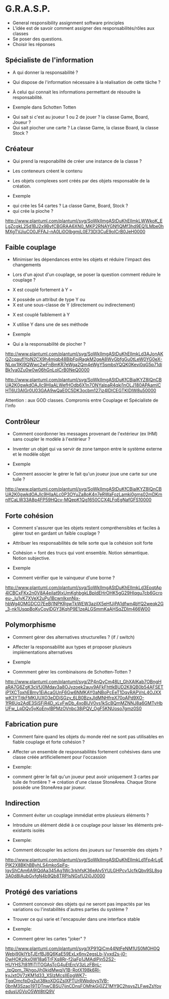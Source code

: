 # G.R.A.S.P.

* General responsibility assignment software principles
* L'idée est de savoir comment assigner des responsabilités/rôles aux classes
* Se poser des questions. 
* Choisir les réponses

## Spécialiste de l'information

* A qui donner la responsabilité ?
* Qui dispose de l'information nécessaire à la réalisation de cette tâche ?

* À celui qui connait les informations permettant de résoudre la responsabilité.

* Exemple dans Schotten Totten
- Qui sait si c'est au joueur 1 ou 2 de jouer ? la classe Game, Board, Joueur ?
- Qui sait piocher une carte ? La classe Game, la classe Board, la classe Stock ?

## Créateur

* Qui prend la responabilité de créer une instance de la classe ?

* Les conteneurs créent le contenu
* Les objets complexes sont créés par des objets responsable de la création.

* Exemple 
- qui crée les 54 cartes ? La classe Game, Board, Stock ?
- qui crée la pioche ?

http://www.plantuml.com/plantuml/svg/SoWkIImgAStDuKhEIImkLWWkoK_ELgZcgkL25d1BJ2x9ByfCBGRAA6XN0_MKP2RNAYGNfIQMf3hd9EQ1LMbe0hMXgTVJiuCO0JFFAJ-nA0Li0OIbgmjL0E73DI3CuE9oICrB0JeH0000

## Faible couplage

* Minimiser les dépendances entre les objets et réduire l'impact des changements

* Lors d'un ajout d'un couplage, se poser la question comment réduire le couplage ?

* X est couplé fortement à Y =
- X possède un attribut de type Y ou
- X est une sous-classe de Y (directement ou indirectement)

* X est couplé faiblement à Y
- X utilise Y dans une de ses méthode

* Exemple
- Qui a la responsabilité de piocher ?

http://www.plantuml.com/plantuml/svg/SoWkIImgAStDuKhEIImkLd3AJonAKQZcqaufIYpN2CX9h4mjqb48BibFpjRagkM2geA8WvGbfgGu0tLeW0YG0eX-NLqx1IKj9QWwc2wFnBmKR7eWga2Qm4eWgY5smbsYQQK0Kevi0qG5p71diBk1ya0Zu0w0w06hGnLoICrB0NeQ0000

http://www.plantuml.com/plantuml/svg/SoWkIImgAStDuKfCBialKYZ8IQnCBUA2K0gwkdOAJlc9HIaALWefHOdb6X1n7ONYalpaR4qki1nOLJ180APAamlCHT6U3AIGr0U03GAA9wQaE0C5DK3ocbm127iz4lDICEGTKlDIW8u50000

Attention : aux GOD classes. Compromis entre Couplage et Spécialiste de l'info

## Contrôleur

* Comment coordonner les messages provenant de l'extérieur (ex IHM) sans coupler le modèle à l'extérieur ?

* Inventer un objet qui va servir de zone tampon entre le système externe et le modèle objet

* Exemple 
- Comment associer le gérer le fait qu'un joueur joue une carte sur une tuile ?



http://www.plantuml.com/plantuml/svg/SoWkIImgAStDuKfCBialKYZ8IQnCBUA2K0gwkdOAJlc9HIaALc0P3OYuZa8oK4n7eRWaFozLamki0gms02mDKmnIfCaLW33A8p4FP59HQcv-MQepK1Qg1650CCX4LFqEgNafGFS10000


## Forte cohésion

* Comment s'assurer que les objets restent compréhensibles et faciles à gérer tout en gardant un faible couplage ?

* Attribuer les responsabilités de telle sorte que la cohésion soit forte

* Cohésion = font des trucs qui vont ensemble. Notion sémantique. Notion subjective.

* Exemple
- Comment vérifier que le vainqueur d'une borne ?



http://www.plantuml.com/plantuml/svg/SoWkIImgAStDuKhEIImkLd3EpqtAp4lCBCxFKx2n0V8A4eiIat9IxUmKghbgkLBpIdEHrOHK5gG29HIqgu7cb6Gcroeu-_lu1yK7XVeX2uPu1BcwnlkxnNjx-hbWg4OMGDCO7EeBj1NPKRgwTkWEW3aziIX5eHfJjPA1dfwn4bYQ2weqk2G_3-nk1UsqpBoKyCoylDGY3KqhP9E1zeALGSmmKaAHSqZDIm466W00

## Polymorphisme

* Comment gérer des alternatives structurelles ? (if / switch)

* Affecter la responsabilité aux types et proposer plusieurs implémentations alternatives

* Exemple
- Commment gérer les combinaisons de Schotten-Totten ?



http://www.plantuml.com/plantuml/svg/ZP4nQyCm48Lt_GhXAIKab7OBngHaRA7G6ZgK3cVfJ0Mdav3a8OJyzoek2auy9AFkFhttkBUD2K8QB0b54AFSETiP1XCToxhEBmy1EiAcaGUnF6Gw6NMKAY0aNBoPcEeT1DqyRAPVnL4OJXXwK3YTjtkFMKUUXO3eDDjSGzy_6LB0BzxJldMNHfrpX70oAPd9XO-1fR6Uq2AdE3SjSFiR4D_xLyFwDb_4xoBlJV0vs1kScBQmMZNNJ8a6GMTyHbUFw_LpDQv5yKoEnylBPMzOVnbc38jPQV_OgF5KNUoso7gmz0S0

## Fabrication pure

* Comment faire quand les objets du monde réel ne sont pas utilisables en fiable couplage et forte cohésion ?

* Affecter un ensemble de responsabilités fortement cohésives dans une classe créée artificiellement pour l'occassion

* Exemple:
- comment gérer le fait qu'un joueur peut avoir uniquement 3 cartes par tuile de frontière ?
=> création d'une classe StoneArea. Chaque Stone possède une StoneArea par joueur.

## Indirection

* Comment éviter un couplage immédiat entre plusieurs éléments ?

* Introduire un élément dédié à ce couplage pour laisser les éléments pré-existants isolés

* Exemple:
- Comment découpler les actions des joueurs sur l'ensemble des objets ?


http://www.plantuml.com/plantuml/svg/SoWkIImgAStDuKhEIImkLd1Fp4rLgEPIK2X8BKhBByhLS4mkoSpFq-IgvShCAm6A9IQdAa345Ag1Wc3rkhfsK36eAIv5YULGHPcv1JcfkQbv9SL8sg3A0d8IAubGvfgN4b9Qb8TRPIsNGsfU2j0J0000

## Protégé des variations

* Comment concevoir des objets qui ne seront pas impactés par les variations ou l'instabilités d'autres parties du système ?

* Trouver ce qui varie et l'encapsuler dans une interface stable

* Exemple:
- Comment gérer les cartes "joker" ?

http://www.plantuml.com/plantuml/svg/XP91QiCm44NtFeNM1US0MOH0QWebj90kIYbTJErfBJ8Q6KaE59ExLx6nv2egsLb-Vvxd2s-j0-DwHOKzIkx0W18a6TrFXq8Rr-f2iaFp1JMAdIPjn52S2-HUYHS7t81ffjTITOGAsTcG4uEtErcV3zLzFBnL-_tpQpm_7AhgoJjh0kjdMwqjV1B-RotX198k6Rl-kyJxtOV7zKM1d33_XSIzMcsIIEpgWK7-TgqOmcfpDg2ut38koXDGZslXPTUrRWpdoys1VB-0bnM3Szao19TDTnwCBSU7ijnCDnsFOMhkGi0ZZ1MY9C2hsysZLFweZsYovedusUGVoO5WtI8tlQ9V
